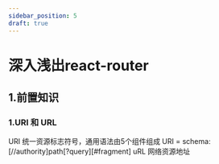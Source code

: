 ```yaml
---
sidebar_position: 5
draft: true
---
```

# 深入浅出react-router

## 1.前置知识
### 1.URI 和 URL
URI 统一资源标志符号，通用语法由5个组件组成
URI = schema:[//authority]path[?query][#fragment]
uRL 网络资源地址
